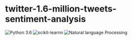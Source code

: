 # twitter-1.6-million-tweets-sentiment-analysis
![Python 3.6](https://img.shields.io/badge/Python-3.6-brightgreen.svg) ![scikit-learnn](https://img.shields.io/badge/Library-Scikit_Learn-orange.svg) ![Natural language Processing](https://img.shields.io/badge/NLP-yellow.svg)
